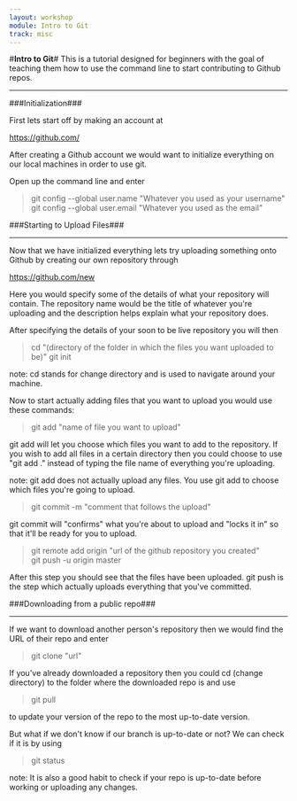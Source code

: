 ```yaml
---
layout: workshop
module: Intro to Git
track: misc
---
```


#**Intro to Git**#
This is a tutorial designed for beginners with the goal of teaching them how to use the command line to start contributing to Github repos.
___________________________________________________

###Initialization###

First lets start off by making an account at

https://github.com/

After creating a Github account we would want to initialize everything on our local machines in order to use git.

Open up the command line and enter

>git config --global user.name "Whatever you used as your username"  
>git config --global user.email "Whatever you used as the email"

###Starting to Upload Files###
______________________________

Now that we have initialized everything lets try uploading something onto Github by creating our own repository through

https://github.com/new

Here you would specify some of the details of what your repository will contain. The repository name would be the title of whatever you're uploading and the description helps explain what your repository does.

After specifying the details of your soon to be live repository you will then

>cd "(directory of the folder in which the files you want uploaded to be)"
>git init

note: cd stands for change directory and is used to navigate around your machine.

Now to start actually adding files that you want to upload you would use these commands:

>git add "name of file you want to upload"

git add will let you choose which files you want to add to the repository. If you wish to add all files in a certain directory then you could choose to use "git add ." instead of typing the file name of everything you're uploading.

note: git add does not actually upload any files. You use git add to choose which files you're going to upload.

>git commit -m "comment that follows the upload"

git commit will "confirms" what you're about to upload and "locks it in" so that it'll be ready for you to upload.

>git remote add origin "url of the github repository you created"  
>git push -u origin master

After this step you should see that the files have been uploaded. git push is the step which actually uploads everything that you've committed.



###Downloading from a public repo###
______________________________

If we want to download another person's repository then we would find the URL of their repo and enter

>git clone "url"

If you've already downloaded a repository then you could cd (change directory) to the folder where the downloaded repo is and use

>git pull

to update your version of the repo to the most up-to-date version.

But what if we don't know if our branch is up-to-date or not? We can check if it is by using

>git status

note: It is also a good habit to check if your repo is up-to-date before working or uploading any changes.

